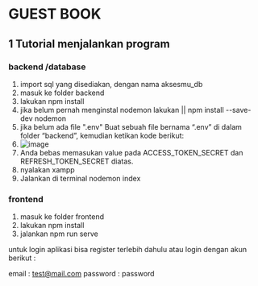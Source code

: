 # GUEST BOOK

## 1 Tutorial menjalankan program

### backend /database 
1. import sql yang disediakan, dengan nama aksesmu_db
2. masuk ke folder backend
3. lakukan npm install
4. jika belum pernah menginstal nodemon lakukan || npm install --save-dev nodemon
5. jika belum ada file ".env" Buat sebuah file bernama “.env” di dalam folder “backend”, kemudian ketikan kode berikut:
6. ![image](https://user-images.githubusercontent.com/84265981/180394076-8621da55-df3e-419e-b473-a50308d3851e.png)
7. Anda bebas memasukan value pada ACCESS_TOKEN_SECRET dan REFRESH_TOKEN_SECRET diatas.
8. nyalakan xampp
9. Jalankan di terminal nodemon index

### frontend

1. masuk ke folder frontend
2. lakukan npm install
3. jalankan npm run serve

untuk login aplikasi bisa register terlebih dahulu atau login dengan akun berikut :

email : test@mail.com
password : password
